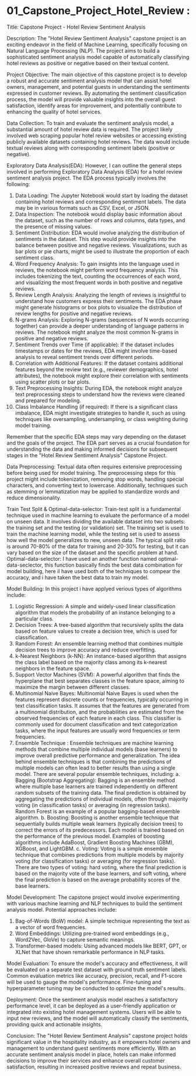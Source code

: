 # 01_Capstone_Project_Hotel_Review :
Title: Capstone Project - Hotel Review Sentiment Analysis

Description:
The "Hotel Review Sentiment Analysis" capstone project is an exciting endeavor in the field of Machine Learning, specifically focusing on Natural Language Processing (NLP). The project aims to build a sophisticated sentiment analysis model capable of automatically classifying hotel reviews as positive or negative based on their textual content.

Project Objective:
The main objective of this capstone project is to develop a robust and accurate sentiment analysis model that can assist hotel owners, management, and potential guests in understanding the sentiments expressed in customer reviews. By automating the sentiment classification process, the model will provide valuable insights into the overall guest satisfaction, identify areas for improvement, and potentially contribute to enhancing the quality of hotel services.

Data Collection:
To train and evaluate the sentiment analysis model, a substantial amount of hotel review data is required. The project likely involved web scraping popular hotel review websites or accessing existing publicly available datasets containing hotel reviews. The data would include textual reviews along with corresponding sentiment labels (positive or negative).

Exploratory Data Analysis(EDA):
However, I can outline the general steps involved in performing Exploratory Data Analysis (EDA) for a hotel review sentiment analysis project.
The EDA process typically involves the following:
1. Data Loading: The Jupyter Notebook would start by loading the dataset containing hotel reviews and corresponding sentiment labels. The data may be in various formats such as CSV, Excel, or JSON.
2. Data Inspection: The notebook would display basic information about the dataset, such as the number of rows and columns, data types, and the presence of missing values.
3. Sentiment Distribution: EDA would involve analyzing the distribution of sentiments in the dataset. This step would provide insights into the balance between positive and negative reviews. Visualizations, such as bar plots or pie charts, might be used to illustrate the proportion of each sentiment class.
4. Word Frequency Analysis: To gain insights into the language used in reviews, the notebook might perform word frequency analysis. This includes tokenizing the text, counting the occurrences of each word, and visualizing the most frequent words in both positive and negative reviews.
5. Review Length Analysis: Analyzing the length of reviews is insightful to understand how customers express their sentiments. The EDA phase might generate histograms or box plots to visualize the distribution of review lengths for positive and negative reviews.
6. N-grams Analysis: Exploring N-grams (sequences of N words occurring together) can provide a deeper understanding of language patterns in reviews. The notebook might analyze the most common N-grams in positive and negative reviews.
7. Sentiment Trends over Time (if applicable): If the dataset includes timestamps or dates for the reviews, EDA might involve time-based analysis to reveal sentiment trends over different periods.
8. Correlation with Additional Features: If the dataset contains additional features beyond the review text (e.g., reviewer demographics, hotel attributes), the notebook might explore their correlation with sentiments using scatter plots or bar plots.
9. Text Preprocessing Insights: During EDA, the notebook might analyze text preprocessing steps to understand how the reviews were cleaned and prepared for modeling.
10. Class Imbalance Handling (if required): If there is a significant class imbalance, EDA might investigate strategies to handle it, such as using techniques like oversampling, undersampling, or class weighting during model training.

Remember that the specific EDA steps may vary depending on the dataset and the goals of the project. The EDA part serves as a crucial foundation for understanding the data and making informed decisions for subsequent stages in the "Hotel Review Sentiment Analysis" Capstone Project.

Data Preprocessing:
Textual data often requires extensive preprocessing before being used for model training. The preprocessing steps for this project might include tokenization, removing stop words, handling special characters, and converting text to lowercase. Additionally, techniques such as stemming or lemmatization may be applied to standardize words and reduce dimensionality.

Train Test Split & Optimal-data-selector:
Train-test split is a fundamental technique used in machine learning to evaluate the performance of a model on unseen data. It involves dividing the available dataset into two subsets: the training set and the testing (or validation) set. The training set is used to train the machine learning model, while the testing set is used to assess how well the model generalizes to new, unseen data. The typical split ratio is around 70-80% of the data for training and 20-30% for testing, but it can vary based on the size of the dataset and the specific problem at hand.
Optimal-data-selector: I have used an another function named optimal-data-seclector, this function basically finds the best data combination for model building, here iI have used both of the techniques to compear the accuracy, and i have taken the best data to train my model.

Model Building:
In this project i have applyed verious types of algorithms include:
1. Logistic Regression: A simple and widely-used linear classification algorithm that models the probability of an instance belonging to a particular class.
2. Decision Trees: A tree-based algorithm that recursively splits the data based on feature values to create a decision tree, which is used for classification.
3. Random Forest: An ensemble learning method that combines multiple decision trees to improve accuracy and reduce overfitting.
4. k-Nearest Neighbors (k-NN): An instance-based algorithm that assigns the class label based on the majority class among its k-nearest neighbors in the feature space.
5. Support Vector Machines (SVM): A powerful algorithm that finds the hyperplane that best separates classes in the feature space, aiming to maximize the margin between different classes.
6. Multinomial Naive Bayes: Multinomial Naive Bayes is used when the features represent discrete counts or frequencies, typically occurring in text classification tasks. It assumes that the features are generated from a multinomial distribution, and the probabilities are estimated from the observed frequencies of each feature in each class. This classifier is commonly used for document classification and text categorization tasks, where the input features are usually word frequencies or term frequencies.
7. Ensemble Technique : Ensemble techniques are machine learning methods that combine multiple individual models (base learners) to improve overall predictive performance and generalization. The idea behind ensemble techniques is that combining the predictions of multiple models can often lead to better results than using a single model.
There are several popular ensemble techniques, including:
a. Bagging (Bootstrap Aggregating): Bagging is an ensemble method where multiple base learners are trained independently on different random subsets of the training data. The final prediction is obtained by aggregating the predictions of individual models, often through majority voting (in classification tasks) or averaging (in regression tasks). Random Forest is an example of a popular bagging-based ensemble algorithm.
b. Boosting: Boosting is another ensemble technique that sequentially builds multiple weak learners (typically decision trees) to correct the errors of its predecessors. Each model is trained based on the performance of the previous model. Examples of boosting algorithms include AdaBoost, Gradient Boosting Machines (GBM), XGBoost, and LightGBM.
c. Voting: Voting is a simple ensemble technique that combines predictions from multiple models by majority voting (for classification tasks) or averaging (for regression tasks). There are two types of voting: hard voting, where the final prediction is based on the majority vote of the base learners, and soft voting, where the final prediction is based on the average probability scores of the base learners.

Model Development:
The capstone project would involve experimenting with various machine learning and NLP techniques to build the sentiment analysis model. Potential approaches include:
1. Bag-of-Words (BoW) model: A simple technique representing the text as a vector of word frequencies.
2. Word Embeddings: Utilizing pre-trained word embeddings (e.g., Word2Vec, GloVe) to capture semantic meanings.
3. Transformer-based models: Using advanced models like BERT, GPT, or XLNet that have shown remarkable performance in NLP tasks.

Model Evaluation:
To ensure the model's accuracy and effectiveness, it will be evaluated on a separate test dataset with ground truth sentiment labels. Common evaluation metrics like accuracy, precision, recall, and F1-score will be used to gauge the model's performance. Fine-tuning and hyperparameter tuning may be conducted to optimize the model's results.

Deployment:
Once the sentiment analysis model reaches a satisfactory performance level, it can be deployed as a user-friendly application or integrated into existing hotel management systems. Users will be able to input new reviews, and the model will automatically classify the sentiments, providing quick and actionable insights.

Conclusion:
The "Hotel Review Sentiment Analysis" capstone project holds significant value in the hospitality industry, as it empowers hotel owners and management to understand guest sentiments more efficiently. With an accurate sentiment analysis model in place, hotels can make informed decisions to improve their services and enhance overall customer satisfaction, resulting in increased positive reviews and repeat business.
